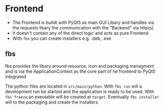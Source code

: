 # Frontend

- The Frontend is buildt with PyQt5 as main GUI Libary and handles via the requests libary the communication with the "Backend" via http(s)
- It doesn't contain any of the direct logic and acts as pure Frontend
- With `fbs` you can create installers e.g. .deb, .exe

## fbs

fbs provides the libary around resource, icon and packaging managment and is via the ApplicationContext as the core part of he frontend to PyQt5 integrated

The python files are located in `src/main/python`. With `fbs run` will a development run be started and the application is ready to be used. With `fbs freeze` an exeutable will be created at `target`. Eventually `fbs installer` will to the packaging and create the installers.
